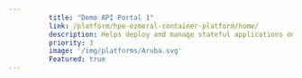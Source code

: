 ```yaml
---
          title: "Demo API Portal 1"
          link: /platform/hpe-ezmeral-container-platform/home/
          description: Helps deploy and manage stateful applications on Kubernetes.
          priority: 3
          image: '/img/platforms/Aruba.svg'
          Featured: true
---
```

          